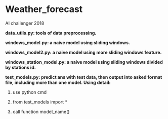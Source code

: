 # Weather_forecast
AI challenger 2018

**data_utils.py: tools of data preprocessing.**

**windows_model.py: a naive model using sliding windows.**

**windows_model2.py: a naive model using more sliding windows feature.**

**windows_station_model.py: a naive model using sliding windows divided by stations id.**

**test_models.py: predict ans with test data, then output into asked format file, including more than one model. Using detail:**

1. use python cmd

2. from test_models import *

3. call function model_name()